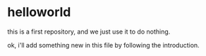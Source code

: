 helloworld
==========

this is a first repository, and we just use it to do nothing.

ok, i'll add something new in this file by following the introduction.
